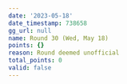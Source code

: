 ```yaml
---
date: '2023-05-18'
date_timestamp: 738658
gg_url: null
name: Round 30 (Wed, May 18)
points: {}
reason: Round deemed unofficial
total_points: 0
valid: false
---
```

